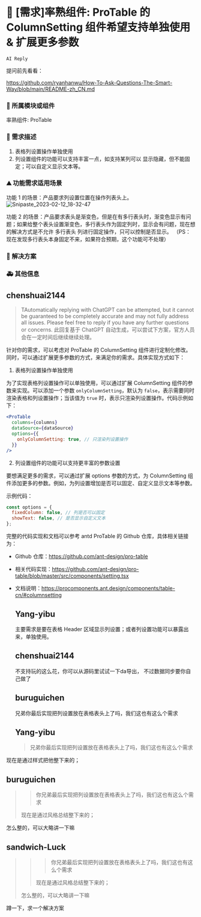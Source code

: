 # 👑 [需求]率熟组件: ProTable 的 ColumnSetting 组件希望支持单独使用 & 扩展更多参数

`AI Reply`

提问前先看看：

https://github.com/ryanhanwu/How-To-Ask-Questions-The-Smart-Way/blob/main/README-zh_CN.md

### 🔩 所属模块或组件

率熟组件: ProTable

### 🥰 需求描述

1. 表格列设置操作单独使用
2. 列设置组件的功能可以支持丰富一点，如支持某列可以 显示隐藏，但不能固定；可以自定义显示文本等。

### ⛰ 功能需求适用场景

功能 1 的场景：产品要求列设置位置在操作列表头上。
![Snipaste_2023-02-12_18-32-47](https://user-images.githubusercontent.com/23130670/218305909-45b3ecc1-07fb-4d24-8c29-01d946a84029.png)

功能 2 的场景：产品要求表头是渐变色，但是在有多行表头时，渐变色显示有问题；如果给整个表头设置渐变色，多行表头作为固定列时，显示会有问题，现在想的解决方式是不允许 多行表头 列进行固定操作，只可以控制是否显示。
（PS：现在发现多行表头本身固定不来，如果符合预期，这个功能可不处理）

### 🧐 解决方案

### 🚑 其他信息

## chenshuai2144

> TAutomatically replying with ChatGPT can be attempted, but it cannot be guaranteed to be completely accurate and may not fully address all issues. Please feel free to reply if you have any further questions or concerns.
> 此回复基于 ChatGPT 自动生成，可以尝试下方案，官方人员会在一定时间后继续继续处理。

针对你的需求，可以考虑对 ProTable 的 ColumnSetting 组件进行定制化修改。同时，可以通过扩展更多参数的方式，来满足你的需求。具体实现方式如下：

1. 表格列设置操作单独使用

为了实现表格列设置操作可以单独使用，可以通过扩展 ColumnSetting 组件的参数来实现。可以添加一个参数 `onlyColumnSetting`，默认为 `false`，表示需要同时渲染表格和列设置操作；当该值为 `true` 时，表示只渲染列设置操作。代码示例如下：

```jsx
<ProTable
  columns={columns}
  dataSource={dataSource}
  options={{
    onlyColumnSetting: true, // 只渲染列设置操作
  }}
/>
```

2. 列设置组件的功能可以支持更丰富的参数设置

要想满足更多的需求，可以通过扩展 options 参数的方式，为 ColumnSetting 组件添加更多的参数。例如，为列设置增加是否可以固定、自定义显示文本等参数。

示例代码：

```jsx
const options = {
  fixedColumn: false, // 列是否可以固定
  showText: false, // 是否显示自定义文本
};
```

完整的代码实现和文档可以参考 antd ProTable 的 Github 仓库，具体相关链接为：

- Github 仓库：https://github.com/ant-design/pro-table
- 相关代码实现：https://github.com/ant-design/pro-table/blob/master/src/components/setting.tsx
- 文档说明：https://procomponents.ant.design/components/table-cn/#columnsetting

  ## Yang-yibu

  主要需求是要在表格 Header 区域显示列设置；或者列设置功能可以暴露出来，单独使用。

  ## chenshuai2144

  不支持玩的这么花，你可以从源码里试试一下da导出，
  不过数据同步要你自己做了

  ## buruguichen

  兄弟你最后实现把列设置放在表格表头上了吗，我们这也有这么个需求

  ## Yang-yibu

  > 兄弟你最后实现把列设置放在表格表头上了吗，我们这也有这么个需求

现在是通过样式把他整下来的；

## buruguichen

> > 你兄弟最后实现把列设置放在表格表头上了吗，我们这也有这么个需求
>
> 现在是通过风格总结整下来的；

怎么整的，可以大略讲一下嘛

## sandwich-Luck

> > > 你兄弟最后实现把列设置放在表格表头上了吗，我们这也有这么个需求
> >
> > 现在是通过风格总结整下来的；
>
> 怎么整的，可以大略讲一下嘛

蹲一下，求一个解决方案
